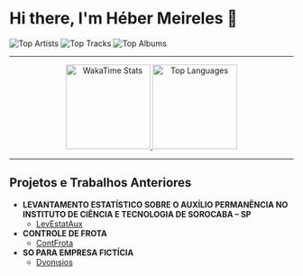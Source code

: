 # Hi there, I'm Héber Meireles 👋

![Top Artists](https://lastfm-stats-alpha.vercel.app/api?username=MHeber&type=top-artists&theme=transparent&hide_border=true&layout=compact)
![Top Tracks](https://lastfm-stats-alpha.vercel.app/api?username=MHeber&type=top-tracks&theme=transparent&hide_border=true&layout=compact)
![Top Albums](https://lastfm-stats-alpha.vercel.app/api?username=MHeber&type=top-albums&theme=transparent&hide_border=true&layout=compact)
<div align="center">

---

<a href="https://github.com/HeberMartins">
  <img height="150em" src="https://github-readme-stats.vercel.app/api/wakatime?username=HeberMartins&theme=transparent&hide_border=true&layout=compact" alt="WakaTime Stats" />
</a>
<a href="https://github.com/HeberMartins">
  <img height="150em" src="https://github-readme-stats.vercel.app/api/top-langs/?username=HeberMartins&theme=transparent&hide_border=true&layout=compact" alt="Top Languages" />
</a>

<br>

---

</div>

## Projetos e Trabalhos Anteriores

- **LEVANTAMENTO ESTATÍSTICO SOBRE O AUXÍLIO PERMANÊNCIA NO
INSTITUTO DE CIÊNCIA E TECNOLOGIA DE SOROCABA – SP**
  - [LevEstatAux](https://github.com/user-attachments/files/17578614/CIC22ago2023.pdf)
- **CONTROLE DE FROTA**
  - [ContFrota](https://github.com/user-attachments/files/18188763/Grupo.4.-.Controle.de.Frota.pdf)
- **SO PARA EMPRESA FICTÍCIA**
  - [Dyonιsios](https://github.com/user-attachments/files/20874264/DocumentacaoSO-Empresa.pdf)
